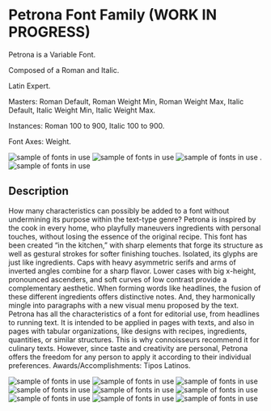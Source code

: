 # Petrona Font Family (WORK IN PROGRESS)

Petrona is a Variable Font.

Composed of a Roman and Italic.

Latin Expert. 

Masters: Roman Default, Roman Weight Min, Roman Weight Max, Italic Default, Italic Weight Min, Italic Weight Max.

Instances: Roman 100 to 900, Italic 100 to 900.

Font Axes: Weight.


![sample of fonts in use](Proofs/GlyphCo_Petrona_Animation_Variable_Weight/GlyphCo_Petrona_Animation_Variable_Weight_With.gif)
![sample of fonts in use](Proofs/GlyphCo_Petrona_Specimen_Horiz/GlyphCo_Petrona_Specimen_Horiz-01.jpg)
![sample of fonts in use](Proofs/GlyphCo_Petrona_Specimen_Horiz/GlyphCo_Petrona_Specimen_Horiz-02.jpg)
. 
![sample of fonts in use](Proofs/GlyphCo_Petrona_Specimen_Horiz/GlyphCo_Petrona_Specimen_Horiz-03.jpg)


## Description 

How many characteristics can possibly be added to a font without undermining its purpose within the text-type genre? Petrona is inspired by the cook in every home, who playfully maneuvers ingredients with personal touches, without losing the essence of the original recipe. This font has been created “in the kitchen,” with sharp elements that forge its structure as well as gestural strokes for softer finishing touches. Isolated, its glyphs are just like ingredients. Caps with heavy asymmetric serifs and arms of inverted angles combine for a sharp flavor. Lower cases with big x-height, pronounced ascenders, and soft curves of low contrast provide a complementary aesthetic. When forming words like headlines, the fusion of these different ingredients offers distinctive notes. And, they harmonically mingle into paragraphs with a new visual menu proposed by the text. Petrona has all the characteristics of a font for editorial use, from headlines to running text. It is intended to be applied in pages with texts, and also in pages with tabular organizations, like designs with recipes, ingredients, quantities, or similar structures. This is why connoisseurs recommend it for culinary texts. However, since taste and creativity are personal, Petrona offers the freedom for any person to apply it according to their individual preferences. Awards/Accomplishments: Tipos Latinos. 

![sample of fonts in use](GlyphCo_Petrona_Specimen_Vert/ProofPetronaSpecimenVert900.jpg)
![sample of fonts in use](Proofs/PDF&JPG/ProofPetronaSpecimenVert800.jpg)
![sample of fonts in use](Proofs/PDF&JPG/ProofPetronaSpecimenVert700.jpg)
![sample of fonts in use](Proofs/PDF&JPG/ProofPetronaSpecimenVert600.jpg)
![sample of fonts in use](Proofs/PDF&JPG/ProofPetronaSpecimenVert500.jpg)
![sample of fonts in use](Proofs/PDF&JPG/ProofPetronaSpecimenVert400.jpg)
![sample of fonts in use](Proofs/PDF&JPG/ProofPetronaSpecimenVert300.jpg)
![sample of fonts in use](Proofs/PDF&JPG/ProofPetronaSpecimenVert200.jpg)
![sample of fonts in use](Proofs/PDF&JPG/ProofPetronaSpecimenVert100.jpg)
